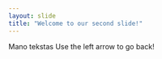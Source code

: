 ```yaml
---
layout: slide
title: "Welcome to our second slide!"
---
```

Mano tekstas
Use the left arrow to go back!
